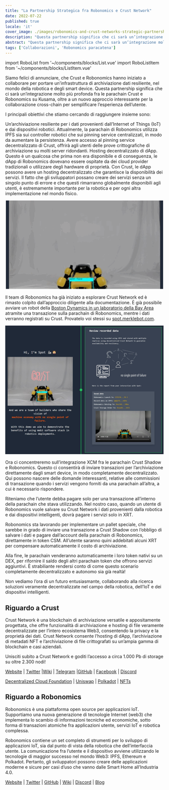 ```yaml
---
title: "La Partnership Strategica fra Robonomics e Crust Network"
date: 2022-07-22
published: true
locale: 'it'
cover_image: ./images/robonomics-and-crust-networks-strategic-partnership/cover.png
description: "Questa partnership significa che ci sarà un’integrazione molto più profonda fra le parachain Crust e Robonomics su Kusama, oltre a un nuovo approccio interessante per la collaborazione cross-chain per semplificare l’esperienza dell’utente."
abstract: "Questa partnership significa che ci sarà un’integrazione molto più profonda fra le parachain Crust e Robonomics su Kusama, oltre a un nuovo approccio interessante per la collaborazione cross-chain per semplificare l’esperienza dell’utente."
tags: ['Collaborazioni', 'Robonomics paracatena']
---
```


import RoboList from '~/components/blocks/List.vue'
import RoboListItem from '~/components/blocks/ListItem.vue'

Siamo felici di annunciare, che Crust e Robonomics hanno iniziato a collaborare per portare un’infrastruttura di archiviazione dati resiliente, nel mondo della robotica e degli smart device. Questa partnership significa che ci sarà un’integrazione molto più profonda fra le parachain Crust e Robonomics su Kusama, oltre a un nuovo approccio interessante per la collaborazione cross-chain per semplificare l’esperienza dell’utente.

I principali obiettivi che stiamo cercando di raggiungere insieme sono:

<robo-list>
    <robo-list-item>
        Un’archiviazione resiliente per i dati provenienti dall’Internet of Things (IoT) e dai dispositivi robotici. Attualmente, la parachain di Robonomics utilizza IPFS sia sui controller robotici che sui pinning service centralizzati, in modo da aumentare la persistenza. Avere accesso al pinning service decentralizzato di Crust, offrirà agli utenti delle prove crittografiche di archiviazione su molti server ridondanti.
    </robo-list-item>
    <robo-list-item>
        Hosting decentralizzato di dApp. Questo è un qualcosa che prima non era disponibile e di conseguenza, le dApp di Robonomics dovevano essere ospitate da dei cloud provider tradizionali o utilizzare degli hardware di proprietà. Con Crust, le dApp possono avere un hosting decentralizzato che garantisce la disponibilità dei servizi. Il fatto che gli sviluppatori possano creare dei servizi senza un singolo punto di errore e che questi rimarranno globalmente disponibili agli utenti, è estremamente importante per la robotica e per ogni altra implementazione nel mondo fisico.
    </robo-list-item>
</robo-list>

<p align="center">
  <img src="./images/robonomics-and-crust-networks-strategic-partnership/spot.gif">
</p>

Il team di Robonomics ha già iniziato a esplorare Crust Network ed è rimasto colpito dall’approccio diligente alla documentazione. È già possibile avviare un robot della [Boston Dynamics in un laboratorio della Bay Area](https://spot.merklebot.com) atramite una transazione sulla parachain di Robonomics, mentre i dati verranno registrati su Crust. Provatelo voi stessi su [spot.merklebot.com](https://spot.merklebot.com).

![Demo web app](./images/robonomics-and-crust-networks-strategic-partnership/demo.png)

Ora ci concentreremo sull’integrazione XCM fra le parachain Crust Shadow e Robonomics. Questo ci consentirà di inviare transazioni per l’archiviazione direttamente dagli smart device, in modo completamente decentralizzato. Qui possono nascere delle domande interessanti, relative alle commissioni di transazione quando i servizi vengono forniti da una parachain all’altra, a cui è necessario rispondere.

Riteniamo che l’utente debba pagare solo per una transazione all’interno della parachain che stava utilizzando. Nel nostro caso, quando un utente di Robonomics vuole salvare su Crust Network i dati provenienti dalla robotica e dai dispositivi intelligenti, dovrà pagare i servizi solo in XRT.

Robonomics sta lavorando per implementare un pallet speciale, che sarebbe in grado di inviare una transazione a Crust Shadow con l’obbligo di salvare i dati e pagare dall’account della parachain di Robonomics, direttamente in token CSM. All’utente saranno quini addebitati alcuni XRT per compensare automaticamente il costo di archiviazione.

Alla fine, le parachain venderanno automaticamente i loro token nativi su un DEX, per rifornire il saldo degli altri parachain token che offrono servizi aggiuntivi. È strabiliante rendersi conto di come questo scenario completamente decentralizzato e autonomo sia già realtà!

Non vediamo l’ora di un futuro entusiasmante, collaborando alla ricerca soluzioni veramente decentralizzate nel campo della robotica, dell’IoT e dei dispositivi intelligenti.

## Riguardo a Crust

Crust Network è una blockchain di archiviazione versatile e appositamente progettata, che offre funzionalità di archiviazione e hosting di file veramente decentralizzate per l’intero ecosistema Web3, consentendo la privacy e la proprietà dei dati. Crust Network consente l’hosting di dApp, l’archiviazione di metadati NFT e l’archiviazione di file crittografati su un’ampia gamma di blockchain e casi aziendali.

Unisciti subito a Crust Network e goditi l’accesso a circa 1.000 Pb di storage su oltre 2.300 nodi!

[Website](https://crust.network/) | [Twitter](https://twitter.com/CommunityCrust) |[Wiki](https://wiki.crust.network/) | [Telegram](https://t.me/CrustNetwork) |[GitHub](https://github.com/crustio) | [Facebook](https://www.facebook.com/CrustNetwork/) | [Discord](https://discord.gg/wjDDpb5)

[Decentralized Cloud Foundation](https://decloudf.com/) | [Uniswap](https://medium.com/crustnetwork/decentralized-uniswap-interface-hosting-on-ipfs-18a78d1209ac) | [Polkadot](https://dotapps.io/) | [NFTs](https://medium.com/@bluna.io/bluna-future-of-metaverse-b7fc96fcff6a)

## Riguardo a Robonomics

Robonomics è una piattaforma open source per applicazioni IoT. Supportiamo una nuova generazione di tecnologie Internet (web3) che implementa lo scambio di informazioni tecniche ed economiche, sotto forma di transazioni atomiche fra applicazioni utente, servizi IoT e robotica complessa.

Robonomics contiene un set completo di strumenti per lo sviluppo di applicazioni IoT, sia dal punto di vista della robotica che dell’interfaccia utente. La comunicazione fra l’utente e il dispositivo avviene utilizzando le tecnologie di maggior successo nel mondo Web3: IPFS, Ethereum e Polkadot. Pertanto, gli sviluppatori possono creare delle applicazioni moderne e sicure per casi d’uso che vanno dalle Smart Home all’Industria 4.0.

[Website](https://robonomics.network) | [Twitter](https://twitter.com/AIRA_Robonomics) | [GitHub](https://github.com/airalab/) | [Wiki](https://wiki.robonomics.network/en/) | [Discord](https://discord.gg/PuBEDkTzSx) | [Blog](https://robonomics.network/blog/)
